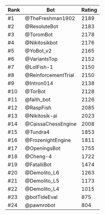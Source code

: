 Rank|Bot|Rating
---|---|---
#1|@TheFreshman1902|2189
#2|@ResoluteBot|2183
#3|@ToromBot|2178
#4|@Nikitosikbot|2176
#5|@YoBot_v2|2165
#6|@VariantsTop|2152
#7|@LolFish-1|2150
#8|@ReinforcementTrial|2150
#9|@Intron014|2138
#10|@TorBot|2128
#11|@faith_bot|2126
#12|@RaspFish|2085
#13|@Nikitosik-ai|2023
#14|@CaissaChessEngine|2008
#15|@Tundra4|1853
#16|@FrozenightEngine|1811
#17|@OpeningsBot|1755
#18|@Cheng-4|1722
#19|@FataliiBot|1474
#20|@Demolito_L6|1263
#21|@Demolito_L5|1173
#22|@Demolito_L4|1015
#23|@botTideEval|875
#24|@pawnrobot|804
